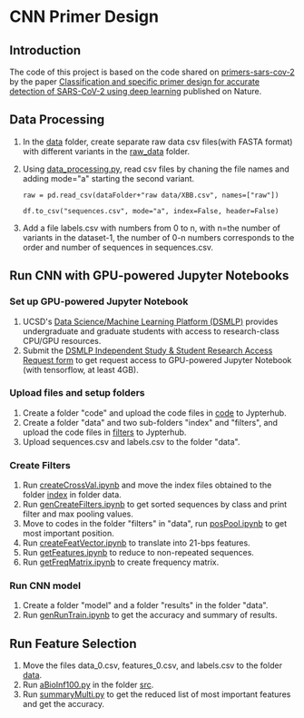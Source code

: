# CNN Primer Design
## Introduction 
The code of this project is based on the code shared on [primers-sars-cov-2](https://github.com/steppenwolf0/primers-sars-cov-2) by the paper [Classification and specific primer design for accurate detection of SARS-CoV-2 using deep learning](https://www.nature.com/articles/s41598-020-80363-5) published on Nature.

## Data Processing 
1. In the [data](./data) folder, create separate raw data csv files(with FASTA format) with different variants in the [raw_data](./data/raw_data) folder. 
2. Using [data_processing.py](./data/data_processing.py), read csv files by chaning the file names and adding mode="a" starting the second variant.

	```
	raw = pd.read_csv(dataFolder+"raw data/XBB.csv", names=["raw"])
	```
	```
	df.to_csv("sequences.csv", mode="a", index=False, header=False)
	```
3. Add a file labels.csv with numbers from 0 to n, with n=the number of variants in the dataset-1, the number of 0-n numbers corresponds to the order and number of sequences in sequences.csv. 

## Run CNN with GPU-powered Jupyter Notebooks
### Set up GPU-powered Jupyter Notebook
1. UCSD's [Data Science/Machine Learning Platform (DSMLP)](https://blink.ucsd.edu/faculty/instruction/tech-guide/dsmlp) provides undergraduate and graduate students with access to research-class CPU/GPU resources.
2. Submit the [DSMLP Independent Study & Student Research Access Request form](https://docs.google.com/forms/d/e/1FAIpQLSdEZvIfDhSJWz9-uxCCrhuCWOdCKPQwLksy-RdHfOQb3LQEkw/viewform) to get request access to GPU-powered Jupyter Notebook (with tensorflow, at least 4GB). 

### Upload files and setup folders
1. Create a folder "code" and upload the code files in [code](./GPU_run/code) to Jypterhub.
2. Create a folder "data" and two sub-folders "index" and "filters", and upload the code files in [filters](./GPU_run/data/filters) to Jypterhub.
3. Upload sequences.csv and labels.csv to the folder "data". 

### Create Filters
1. Run [createCrossVal.ipynb](./GPU_run/code/createCrossVal.ipynb) and move the index files obtained to the folder [index](./GPU_run/data/index) in folder data. 
2. Run [genCreateFilters.ipynb](./GPU_run/code/genCreateFilters.ipynb) to get sorted sequences by class and print filter and max pooling values. 
3. Move to codes in the folder "filters" in "data", run [posPool.ipynb](./GPU_run/data/filters/posPool.ipynb) to get most important position.
4. Run [createFeatVector.ipynb](./GPU_run/data/filters/createFeatVector.ipynb) to translate into 21-bps features.
5. Run [getFeatures.ipynb](./GPU_run/data/filters/getFeatures.ipynb) to reduce to non-repeated sequences.
6. Run [getFreqMatrix.ipynb](./GPU_run/data/filters/getFreqMatrix.ipynb) to create frequency matrix.

### Run CNN model
1. Create a folder "model" and a folder "results" in the folder "data". 
2. Run [genRunTrain.ipynb](./GPU_run/code/genRunTrain.ipynb) to get the accuracy and summary of results. 

## Run Feature Selection 
1. Move the files data_0.csv, features_0.csv, and labels.csv to the folder [data](./get_features/data). 
2. Run [aBioInf100.py](./get_features/src/aBioInf100.py) in the folder [src](./get_features/src).
3. Run [summaryMulti.py](./get_features/src/summaryMulti.py) to get the reduced list of most important features and get the accuracy. 

